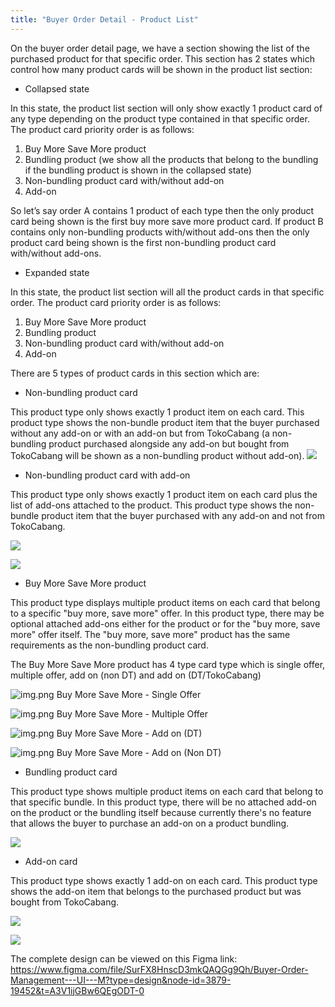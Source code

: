 ```yaml
---
title: "Buyer Order Detail - Product List"
---
```





On the buyer order detail page, we have a section showing the list of the purchased product for that specific order. This section has 2 states which control how many product cards will be shown in the product list section:

- Collapsed state

In this state, the product list section will only show exactly 1 product card of any type depending on the product type contained in that specific order. The product card priority order is as follows:

1. Buy More Save More product
2. Bundling product (we show all the products that belong to the bundling if the bundling product is shown in the collapsed state)
3. Non-bundling product card with/without add-on
4. Add-on

So let’s say order A contains 1 product of each type then the only product card being shown is the first buy more save more product card. If product B contains only non-bundling products with/without add-ons then the only product card being shown is the first non-bundling product card with/without add-ons.

- Expanded state

In this state, the product list section will all the product cards in that specific order. The product card priority order is as follows:

1. Buy More Save More product
2. Bundling product
3. Non-bundling product card with/without add-on
4. Add-on

There are 5 types of product cards in this section which are:

- Non-bundling product card

This product type only shows exactly 1 product item on each card. This product type shows the non-bundle product item that the buyer purchased without any add-on or with an add-on but from TokoCabang (a non-bundling product purchased alongside any add-on but bought from TokoCabang will be shown as a non-bundling product without add-on).
![](https://docs-android.tokopedia.net/images/docs/buyer_order_detail/productlist/non_bundling_product_card_design.png)

- Non-bundling product card with add-on

This product type only shows exactly 1 product item on each card plus the list of add-ons attached to the product. This product type shows the non-bundle product item that the buyer purchased with any add-on and not from TokoCabang.







![](https://docs-android.tokopedia.net/images/docs/buyer_order_detail/productlist/non_bundling_product_with_add_on_collapsed.png)





![](https://docs-android.tokopedia.net/images/docs/buyer_order_detail/productlist/non_bundling_product_with_add_on_expanded.png)




- Buy More Save More product

This product type displays multiple product items on each card that belong to a specific &#34;buy more, save more&#34; offer. In this product type, there may be optional attached add-ons either for the product or for the &#34;buy more, save more&#34; offer itself. The &#34;buy more, save more&#34; product has the same requirements as the non-bundling product card.

The Buy More Save More product has 4 type card type which is single offer, multiple offer, add on (non DT) and add on (DT/TokoCabang)

![img.png](https://docs-android.tokopedia.net/images/docs/buyer_order_detail/productlist/buy_more_save_more_product_single_offer.png)
Buy More Save More - Single Offer

![img.png](https://docs-android.tokopedia.net/images/docs/buyer_order_detail/productlist/buy_more_save_more_product_multiple_offer.png)
Buy More Save More - Multiple Offer

![img.png](https://docs-android.tokopedia.net/images/docs/buyer_order_detail/productlist/buy_more_save_more_product_add_on_dt.png)
Buy More Save More - Add on (DT)

![img.png](https://docs-android.tokopedia.net/images/docs/buyer_order_detail/productlist/buy_more_save_more_product_add_on_dt.png)
Buy More Save More - Add on (Non DT)

- Bundling product card

This product type shows multiple product items on each card that belong to that specific bundle. In this product type, there will be no attached add-on on the product or the bundling itself because currently there&#39;s no feature that allows the buyer to purchase an add-on on a product bundling.

![](https://docs-android.tokopedia.net/images/docs/buyer_order_detail/productlist/bundling_product.png)

- Add-on card

This product type shows exactly 1 add-on on each card. This product type shows the add-on item that belongs to the purchased product but was bought from TokoCabang.







![](https://docs-android.tokopedia.net/images/docs/buyer_order_detail/productlist/addon_collapsed.png)





![](https://docs-android.tokopedia.net/images/docs/buyer_order_detail/productlist/addon_expanded.png)







The complete design can be viewed on this Figma link: <https://www.figma.com/file/SurFX8HnscD3mkQAQGg9Qh/Buyer-Order-Management---UI---M?type=design&node-id=3879-19452&t=A3V1ijGBw6QEgODT-0> 




